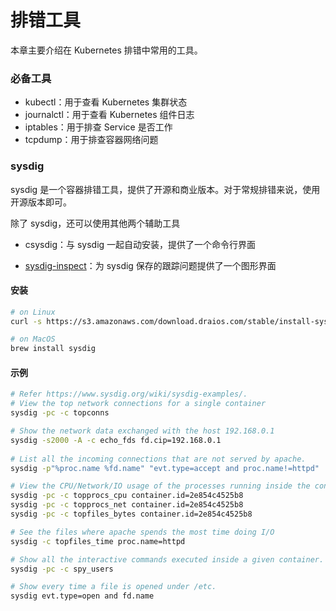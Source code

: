 # 排错工具

本章主要介绍在 Kubernetes 排错中常用的工具。

### 必备工具

* kubectl：用于查看 Kubernetes 集群状态
* journalctl：用于查看 Kubernetes 组件日志
* iptables：用于排查 Service 是否工作
* tcpdump：用于排查容器网络问题

### sysdig

sysdig 是一个容器排错工具，提供了开源和商业版本。对于常规排错来说，使用开源版本即可。

除了 sysdig，还可以使用其他两个辅助工具

* csysdig：与 sysdig 一起自动安装，提供了一个命令行界面


* [sysdig-inspect](https://github.com/draios/sysdig-inspect)：为 sysdig 保存的跟踪问题提供了一个图形界面

#### 安装

```sh
# on Linux
curl -s https://s3.amazonaws.com/download.draios.com/stable/install-sysdig | sudo bash

# on MacOS
brew install sysdig
```

#### 示例

```sh
# Refer https://www.sysdig.org/wiki/sysdig-examples/.
# View the top network connections for a single container
sysdig -pc -c topconns

# Show the network data exchanged with the host 192.168.0.1
sysdig -s2000 -A -c echo_fds fd.cip=192.168.0.1
 
# List all the incoming connections that are not served by apache.
sysdig -p"%proc.name %fd.name" "evt.type=accept and proc.name!=httpd"

# View the CPU/Network/IO usage of the processes running inside the container.
sysdig -pc -c topprocs_cpu container.id=2e854c4525b8
sysdig -pc -c topprocs_net container.id=2e854c4525b8
sysdig -pc -c topfiles_bytes container.id=2e854c4525b8

# See the files where apache spends the most time doing I/O
sysdig -c topfiles_time proc.name=httpd

# Show all the interactive commands executed inside a given container.
sysdig -pc -c spy_users 

# Show every time a file is opened under /etc.
sysdig evt.type=open and fd.name 
```

